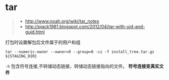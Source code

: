 # tar

> * http://www.noah.org/wiki/tar_notes
> * http://pjack1981.blogspot.com/2012/04/tar-with-uid-and-guid.html

打包时设置解包后文件属于的用户和组 
```
tar --numeric-owner --owner=0 --group=0 -cz -f install_tree.tar.gz ${STAGING_DIR}
```

`-h` 包含符号连接,不转储动态链接，转储动态链接指向的文件。 **符号连接变真实文件** 